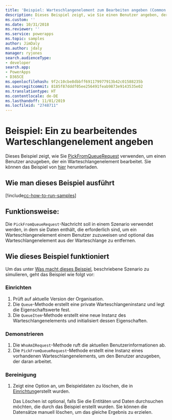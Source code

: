 ```yaml
---
title: 'Beispiel: Warteschlangenelement zum Bearbeiten angeben (Common Data Service) | Microsoft-Dokumentation'
description: Dieses Beispiel zeigt, wie Sie einen Benutzer angeben, der ein Warteschlangenelement bearbeitet
ms.custom: ''
ms.date: 10/31/2018
ms.reviewer: ''
ms.service: powerapps
ms.topic: samples
author: JimDaly
ms.author: jdaly
manager: ryjones
search.audienceType:
- developer
search.app:
- PowerApps
- D365CE
ms.openlocfilehash: 9f2c10cbe8dbbff691179977913b42c01588235b
ms.sourcegitcommit: 8185f87dddf05ee256491feab9873e9143535e02
ms.translationtype: HT
ms.contentlocale: de-DE
ms.lasthandoff: 11/01/2019
ms.locfileid: "2748711"
---
```

# <a name="sample-specify-a-queue-item-to-work-on"></a>Beispiel: Ein zu bearbeitendes Warteschlangenelement angeben

<!-- https://docs.microsoft.com/dynamics365/customer-engagement/developer/sample-specify-queue-item-work-early-bound -->

Dieses Beispiel zeigt, wie Sie [PickFromQueueRequest](https://docs.microsoft.com/dotnet/api/microsoft.crm.sdk.messages.pickfromqueuerequest?view=dynamics-general-ce-9) verwenden, um einen Benutzer anzugeben, der ein Warteschlangenelement bearbeitet. Sie können das Beispiel von [hier](https://github.com/Microsoft/PowerApps-Samples/tree/master/cds/orgsvc/C%23/SpecifyQueueItem) herunterladen.

## <a name="how-to-run-this-sample"></a>Wie man dieses Beispiel ausführt

[!include[cc-how-to-run-samples](../../includes/cc-how-to-run-samples.md)]

## <a name="what-this-sample-does"></a>Funktionsweise:

Die `PickFromQueueRequest`-Nachricht soll in einem Szenario verwendet werden, in dem sie Daten enthält, die erforderlich sind, um ein Warteschlangenelement einem Benutzer zuzuweisen und optional das Warteschlangenelement aus der Warteschlange zu entfernen.

## <a name="how-this-sample-works"></a>Wie dieses Beispiel funktioniert

Um das unter [Was macht dieses Beispiel](#what-this-sample-does), beschriebene Szenario zu simulieren, geht das Beispiel wie folgt vor:

### <a name="setup"></a>Einrichten

1. Prüft auf aktuelle Version der Organisation.
2. Die `Queue`-Methode erstellt eine private Warteschlangeninstanz und legt die Eigenschaftswerte fest.
3. Die `QueueItem`-Methode erstellt eine neue Instanz des Warteschlangenelements und initialisiert dessen Eigenschaften.

### <a name="demonstrate"></a>Demonstrieren

1. Die `WhoAmIRequest`-Methode ruft die aktuellen Benutzerinformationen ab.
1. Die `PickFromQueueRequest`-Methode erstellt eine Instanz eines vorhandenen Warteschlangenelements, um den Benutzer anzugeben, der daran arbeitet.


### <a name="clean-up"></a>Bereinigung

1. Zeigt eine Option an, um Beispieldaten zu löschen, die in [Einrichtung](#setup)erstellt wurden.

    Das Löschen ist optional, falls Sie die Entitäten und Daten durchsuchen möchten, die durch das Beispiel erstellt wurden. Sie können die Datensätze manuell löschen, um das gleiche Ergebnis zu erzielen.
